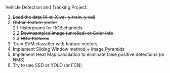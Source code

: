 Vehicle Detection and Tracking Project:

1. ~~Load the data (X_tr, X_val, y_train, y_val)~~  
2. ~~Obtain feature vector~~  
    2.1 ~~Historgrams for RGB channels~~  
    2.2 ~~Downsampled image (unrolled) or Color info~~  
    2.3 ~~HOG features~~  
3. ~~Train SVM classifier with feature vectors~~  
4. Implement Sliding Window method + Image Pyramids  
5. Implement Heat Map calculation to eliminate false positive detections (or NMS)  
6. Try to use SSD or YOLO (or FCN)
